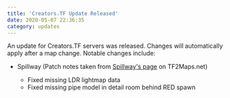 ```yaml
---
title: 'Creators.TF Update Released'
date: 2020-05-07 22:36:35
category: updates
---
```


<p>An update for Creators.TF servers was released. Changes will automatically apply after a map change. Notable changes include:</p>
<ul>
	<li>Spillway (Patch notes taken from <a href="https://tf2maps.net/downloads/koth_spillway.7893/update?update=23832" target="_blank">Spillway's page</a> on TF2Maps.net)</li>
	<ul>
		<li>Fixed missing LDR lightmap data</li>
		<li>Fixed missing pipe model in detail room behind RED spawn</li>
	</ul>
</ul>
